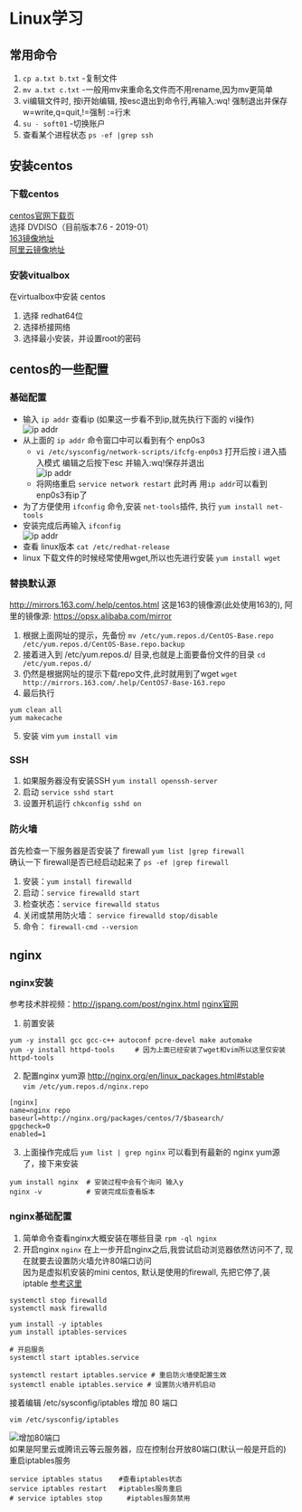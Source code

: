 # Linux学习
## 常用命令
1. `cp a.txt b.txt` -复制文件
2. `mv a.txt c.txt` -一般用mv来重命名文件而不用rename,因为mv更简单
3. vi编辑文件时, 按i开始编辑, 按esc退出到命令行,再输入:wq! 强制退出并保存 w=write,q=quit,!=强制 :=行末
4. `su - soft01` -切换账户
5. 查看某个进程状态 `ps -ef |grep ssh`

## 安装centos
### 下载centos
[centos官网下载页](https://www.centos.org/download/)  
选择 DVDISO（目前版本7.6 - 2019-01）  
[163镜像地址](http://mirrors.163.com/centos/7.6.1810/isos/x86_64/CentOS-7-x86_64-DVD-1810.iso)  
[阿里云镜像地址](http://mirrors.aliyun.com/centos/7.6.1810/isos/x86_64/CentOS-7-x86_64-DVD-1810.iso)  
### 安装vitualbox
在virtualbox中安装 centos
1. 选择 redhat64位
2. 选择桥接网络
3. 选择最小安装，并设置root的密码

## centos的一些配置 
### 基础配置
+ 输入 `ip addr` 查看ip (如果这一步看不到ip,就先执行下面的 vi操作)  
![ip addr](./md/centos01.png)
+ 从上面的 `ip addr` 命令窗口中可以看到有个 enp0s3
  - `vi /etc/sysconfig/network-scripts/ifcfg-enp0s3` 打开后按 i 进入插入模式 编辑之后按下esc 并输入:wq!保存并退出  
  ![ip addr](./md/centos02.png)
  - 将网络重启 `service network restart` 此时再 用`ip addr`可以看到 enp0s3有ip了
+ 为了方便使用 `ifconfig` 命令,安装 `net-tools`插件, 执行 `yum install net-tools`
+ 安装完成后再输入 `ifconfig`  
![ip addr](./md/centos03.png)
+ 查看 linux版本 `cat /etc/redhat-release` 
+ linux 下载文件的时候经常使用wget,所以也先进行安装 `yum install wget`

### 替换默认源
http://mirrors.163.com/.help/centos.html 这是163的镜像源(此处使用163的),  阿里的镜像源: https://opsx.alibaba.com/mirror
1. 根据上面网址的提示，先备份 `mv /etc/yum.repos.d/CentOS-Base.repo /etc/yum.repos.d/CentOS-Base.repo.backup`
2. 接着进入到 /etc/yum.repos.d/ 目录,也就是上面要备份文件的目录  `cd /etc/yum.repos.d/`
3. 仍然是根据网址的提示下载repo文件,此时就用到了wget `wget http://mirrors.163.com/.help/CentOS7-Base-163.repo`
4. 最后执行
```shell
yum clean all
yum makecache
```
5. 安装 vim `yum install vim`

### SSH
1. 如果服务器没有安装SSH  `yum install openssh-server`
2. 启动 `service sshd start`
3. 设置开机运行 `chkconfig sshd on`


### 防火墙
首先检查一下服务器是否安装了 firewall  `yum list |grep firewall`  
确认一下 firewall是否已经启动起来了 `ps -ef |grep firewall`
1. 安装：`yum install firewalld`
2. 启动：`service firewalld start`
3. 检查状态：`service firewalld status`
4. 关闭或禁用防火墙： `service firewalld stop/disable`
5. 命令： `firewall-cmd --version`

## nginx
### nginx安装
参考技术胖视频：http://jspang.com/post/nginx.html    [nginx官网](http://nginx.org/)
1. 前置安装
```shell
yum -y install gcc gcc-c++ autoconf pcre-devel make automake
yum -y install httpd-tools     # 因为上面已经安装了wget和vim所以这里仅安装httpd-tools
```
2. 配置nginx yum源 http://nginx.org/en/linux_packages.html#stable   
`vim /etc/yum.repos.d/nginx.repo`
```nginx
[nginx]
name=nginx repo
baseurl=http://nginx.org/packages/centos/7/$basearch/
gpgcheck=0
enabled=1
```
3. 上面操作完成后 `yum list | grep nginx` 可以看到有最新的 nginx yum源了，接下来安装
```shell
yum install nginx  # 安装过程中会有个询问 输入y
nginx -v           # 安装完成后查看版本
```

### nginx基础配置
1. 简单命令查看nginx大概安装在哪些目录 `rpm -ql nginx`
2. 开启nginx `nginx`
在上一步开启nginx之后,我尝试启动浏览器依然访问不了, 现在就要去设置防火墙允许80端口访问  
因为是虚拟机安装的mini centos, 默认是使用的firewall, 先把它停了,装iptable  [参考这里](https://www.cnblogs.com/songanwei/p/9239813.html)   
```shell
systemctl stop firewalld 
systemctl mask firewalld

yum install -y iptables 
yum install iptables-services

# 开启服务 
systemctl start iptables.service

systemctl restart iptables.service # 重启防火墙使配置生效 
systemctl enable iptables.service # 设置防火墙开机启动
```
接着编辑 /etc/sysconfig/iptables 增加 80 端口
```
vim /etc/sysconfig/iptables
```
![增加80端口](./md/centos04.png)    
如果是阿里云或腾讯云等云服务器，应在控制台开放80端口(默认一般是开启的)    
重启iptables服务
```shell
service iptables status    #查看iptables状态
service iptables restart   #iptables服务重启
# service iptables stop      #iptables服务禁用
```



